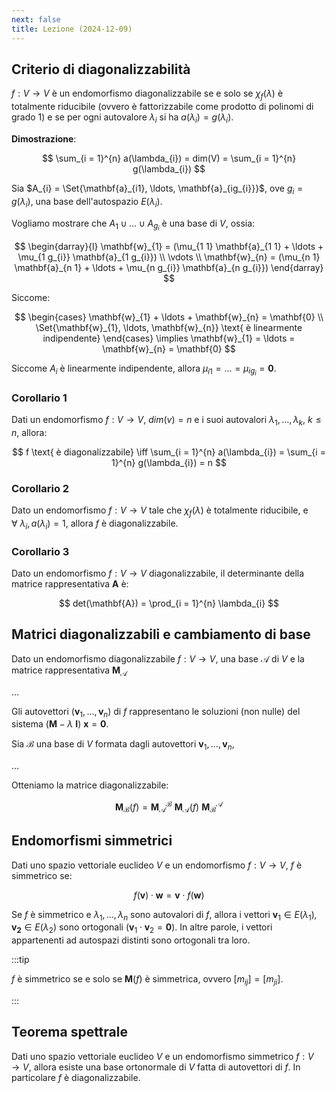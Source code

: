 ```yaml
---
next: false
title: Lezione (2024-12-09)
---
```


## Criterio di diagonalizzabilità

$f: V \to V$ è un endomorfismo diagonalizzabile se e solo se $\chi_{f}(\lambda)$
è totalmente riducibile (ovvero è fattorizzabile come prodotto di polinomi di
grado 1) e se per ogni autovalore $\lambda_{i}$ si ha
$a(\lambda_{i}) = g(\lambda_{i})$.

**Dimostrazione**:

$$
\sum_{i = 1}^{n} a(\lambda_{i}) = dim(V) = \sum_{i = 1}^{n} g(\lambda_{i})
$$

Sia $A_{i} = \Set{\mathbf{a}_{i1}, \ldots, \mathbf{a}_{ig_{i}}}$, ove
$g_{i} = g(\lambda_{i})$, una base dell'autospazio $E(\lambda_{i})$.

Vogliamo mostrare che $A_{1} \cup \ldots \cup A_{g_{i}}$ è una base di $V$,
ossia:

$$
\begin{darray}{l}
\mathbf{w}_{1} = (\mu_{1 1} \mathbf{a}_{1 1} + \ldots + \mu_{1 g_{i}} \mathbf{a}_{1 g_{i}}) \\
\vdots \\
\mathbf{w}_{n} = (\mu_{n 1} \mathbf{a}_{n 1} + \ldots + \mu_{n g_{i}} \mathbf{a}_{n g_{i}})
\end{darray}
$$

Siccome:

$$
\begin{cases}
\mathbf{w}_{1} + \ldots + \mathbf{w}_{n} = \mathbf{0} \\
\Set{\mathbf{w}_{1}, \ldots, \mathbf{w}_{n}} \text{ è linearmente indipendente}
\end{cases} \implies
\mathbf{w}_{1} = \ldots = \mathbf{w}_{n} = \mathbf{0}
$$

Siccome $A_{i}$ è linearmente indipendente, allora
$\mu_{i 1} = \ldots = \mu_{i g_{i}} = \mathbf{0}$.

### Corollario 1

Dati un endomorfismo $f: V \to V$, $dim(v) = n$ e i suoi autovalori
$\lambda_{1}, \ldots, \lambda_{k}$, $k \leq n$, allora:

$$
f \text{ è diagonalizzabile} \iff \sum_{i = 1}^{n} a(\lambda_{i}) = \sum_{i = 1}^{n} g(\lambda_{i}) = n
$$

### Corollario 2

Dato un endomorfismo $f: V \to V$ tale che $\chi_{f}(\lambda)$ è totalmente
riducibile, e $\forall \ \lambda_{i}, a(\lambda_{i}) = 1$, allora $f$ è
diagonalizzabile.

### Corollario 3

Dato un endomorfismo $f: V \to V$ diagonalizzabile, il determinante della
matrice rappresentativa $\mathbf{A}$ è:

$$
det(\mathbf{A}) = \prod_{i = 1}^{n} \lambda_{i}
$$

## Matrici diagonalizzabili e cambiamento di base

Dato un endomorfismo diagonalizzabile $f: V \to V$, una base $\mathcal{A}$ di
$V$ e la matrice rappresentativa $\mathbf{M}_{\mathcal{A}}$

…

Gli autovettori ($\mathbf{v}_{1}, \ldots, \mathbf{v}_{n}$) di $f$ rappresentano
le soluzioni (non nulle) del sistema
$(\mathbf{M} - \lambda\ \mathbf{I})\ \mathbf{x} = \mathbf{0}$.

Sia $\mathcal{B}$ una base di $V$ formata dagli autovettori
$\mathbf{v}_{1}, \ldots, \mathbf{v}_{n}$,

…

Otteniamo la matrice diagonalizzabile:

$$
\mathbf{M}_{\mathcal{B}}(f) = \mathbf{M}_{\mathcal{A}}^{\mathcal{B}}\ \mathbf{M}_{\mathcal{A}}(f)\ \mathbf{M}_{\mathcal{B}}^{\mathcal{A}}
$$

## Endomorfismi simmetrici

Dati uno spazio vettoriale euclideo $V$ e un endomorfismo $f: V \to V$, $f$ è
simmetrico se:

$$
f(\mathbf{v}) \cdot \mathbf{w} = \mathbf{v} \cdot f(\mathbf{w})
$$

Se $f$ è simmetrico e $\lambda_{1}, \ldots, \lambda_{n}$ sono autovalori di $f$,
allora i vettori $\mathbf{v}_{1} \in E(\lambda_{1})$_,_
$\mathbf{v_{2}} \in E(\lambda_{2})$ sono ortogonali
($\mathbf{v}_{1} \cdot \mathbf{v}_{2} = \mathbf{0}$). In altre parole, i vettori
appartenenti ad autospazi distinti sono ortogonali tra loro.

:::tip

$f$ è simmetrico se e solo se $\mathbf{M}(f)$ è simmetrica, ovvero
$[m_{ij}] = [m_{ji}]$.

:::

## Teorema spettrale

Dati uno spazio vettoriale euclideo $V$ e un endomorfismo simmetrico
$f: V \to V$, allora esiste una base ortonormale di $V$ fatta di autovettori di
$f$. In particolare $f$ è diagonalizzabile.
